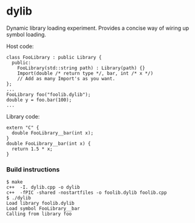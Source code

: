 dylib
=====

Dynamic library loading experiment. Provides a concise way of wiring up symbol loading.

Host code:

    class FooLibrary : public Library {
      public:
        FooLibrary(std::string path) : Library(path) {}
        Import(double /* return type */, bar, int /* x */)
        // Add as many Import's as you want.
    };
    ...
    FooLibrary foo("foolib.dylib");
    double y = foo.bar(100);
    ...

Library code:

    extern "C" {
      double FooLibrary__bar(int x);
    }
    double FooLibrary__bar(int x) {
      return 1.5 * x;
    }

### Build instructions

    $ make
    c++  -I. dylib.cpp -o dylib
    c++  -fPIC -shared -nostartfiles -o foolib.dylib foolib.cpp
    $ ./dylib
    Load library foolib.dylib
    Load symbol FooLibrary__bar
    Calling from library foo
    
